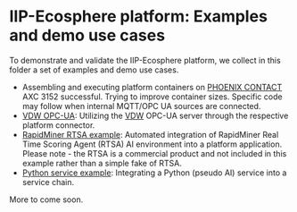 # IIP-Ecosphere platform: Examples and demo use cases

To demonstrate and validate the IIP-Ecosphere platform, we collect in this folder a set of examples and demo use cases.

* Assembling and executing platform containers on [PHOENIX CONTACT](https://www.phoenixcontact.com) AXC 3152 successful. Trying to improve container sizes. Specific code may follow when internal MQTT/OPC UA sources are connected.
* [VDW OPC-UA](https://github.com/iip-ecosphere/platform/tree/main/platform/examples/examples.vdw/README.md): Utilizing the [VDW](https://vdw.de/) OPC-UA server through the respective platform connector.
* [RapidMiner RTSA example](https://github.com/iip-ecosphere/platform/tree/main/platform/examples/examples.rtsa/README.md): Automated integration of RapidMiner Real Time Scoring Agent (RTSA) AI environment into a platform application. Please note - the RTSA is a commercial product and not included in this example rather than a simple fake of RTSA.
* [Python service example](https://github.com/iip-ecosphere/platform/tree/main/platform/examples/examples.python/README.md): Integrating a Python (pseudo AI) service into a service chain.

More to come soon.